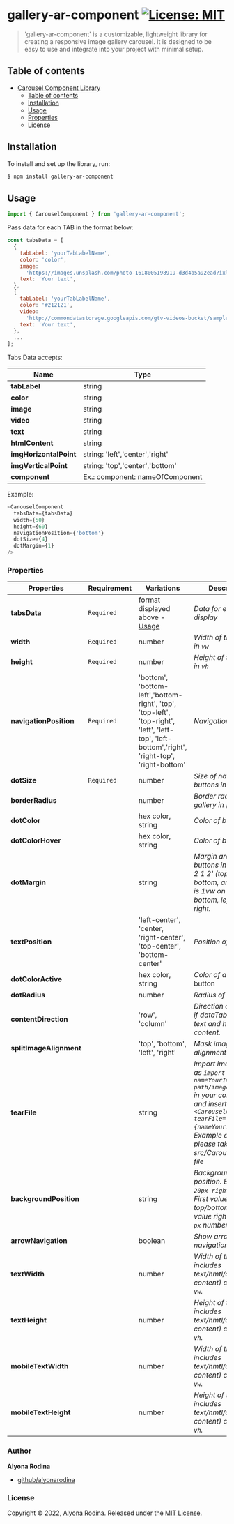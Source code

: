# gallery-ar-component [![License: MIT](https://img.shields.io/badge/License-MIT-green.svg)](https://opensource.org/licenses/MIT)

> 'gallery-ar-component' is a customizable, lightweight library for creating a responsive image gallery carousel. It is designed to be easy to use and integrate into your project with minimal setup.

## Table of contents

- [Carousel Component Library](#project-name)
  - [Table of contents](#table-of-contents)
  - [Installation](#installation)
  - [Usage](#usage)
  - [Properties](#properties)
  - [License](#license)

## Installation

To install and set up the library, run:

```sh
$ npm install gallery-ar-component
```

## Usage

```js
import { CarouselComponent } from 'gallery-ar-component';
```

Pass data for each TAB in the format below:

```js
const tabsData = [
  {
    tabLabel: 'yourTabLabelName',
    color: 'color',
    image:
      'https://images.unsplash.com/photo-1618005198919-d3d4b5a92ead?ixlib=rb-4.0.3&ixid=MnwxMjA3fDB8MHxwaG90by1wYWdlfHx8fGVufDB8fHx8&auto=format&fit=crop&w=1674&q=80',
    text: 'Your text',
  },
  {
    tabLabel: 'yourTabLabelName',
    color: '#212121',
    video:
      'http://commondatastorage.googleapis.com/gtv-videos-bucket/sample/BigBuckBunny.mp4',
    text: 'Your text',
  },
  ...
];
```

Tabs Data accepts:

| Name                   | Type                            |
| ---------------------- | ------------------------------- |
| **tabLabel**           | string                          |
| **color**              | string                          |
| **image**              | string                          |
| **video**              | string                          |
| **text**               | string                          |
| **htmlContent**        | string                          |
| **imgHorizontalPoint** | string: 'left','center','right' |
| **imgVerticalPoint**   | string: 'top','center','bottom' |
| **component**          | Ex.: component: nameOfComponent |

Example:

```js
<CarouselComponent
  tabsData={tabsData}
  width={50}
  height={60}
  navigationPosition={'bottom'}
  dotSize={4}
  dotMargin={1}
/>
```

### Properties

| Properties              | Requirement | Variations                                                                                                                                     | Description                                                                                                                                                                                                           |
| ----------------------- | ----------- | ---------------------------------------------------------------------------------------------------------------------------------------------- | --------------------------------------------------------------------------------------------------------------------------------------------------------------------------------------------------------------------- |
| **tabsData**            | `Required`  | format displayed above - [Usage](#usage)                                                                                                       | _Data for each tab to display_                                                                                                                                                                                        |
| **width**               | `Required`  | number                                                                                                                                         | _Width of the Gallery in `vw`_                                                                                                                                                                                        |
| **height**              | `Required`  | number                                                                                                                                         | _Height of the Gallery in `vh`_                                                                                                                                                                                       |
| **navigationPosition**  | `Required`  | 'bottom', 'bottom-left','bottom-right', 'top', 'top-left', 'top-right', 'left', 'left-top', 'left-bottom','right', 'right-top', 'right-bottom' | _Navigation Position_                                                                                                                                                                                                 |
| **dotSize**             | `Required`  | number                                                                                                                                         | _Size of navigation buttons in `px`_                                                                                                                                                                                  |
| **borderRadius**        |             | number                                                                                                                                         | _Border radius of the gallery in `px`_                                                                                                                                                                                |
| **dotColor**            |             | hex color, string                                                                                                                              | _Color of buttons_                                                                                                                                                                                                    |
| **dotColorHover**       |             | hex color, string                                                                                                                              | _Color of buttons_                                                                                                                                                                                                    |
| **dotMargin**           |             | string                                                                                                                                         | _Margin around the buttons in `vw`. Ex.: '1 2 1 2' (top, right, bottom, and left), '1' is 1vw on top, bottom, left and right._                                                                                        |
| **textPosition**        |             | 'left-center', 'center, 'right-center', 'top-center', 'bottom-center'                                                                          | _Position of text_                                                                                                                                                                                                    |
| **dotColorActive**      |             | hex color, string                                                                                                                              | _Color of active_ button                                                                                                                                                                                              |
| **dotRadius**           |             | number                                                                                                                                         | _Radius of buttons_                                                                                                                                                                                                   |
| **contentDirection**    |             | 'row', 'column'                                                                                                                                | _Direction of content if dataTabs contains text and html content._                                                                                                                                                    |
| **splitImageAlignment** |             | 'top', 'bottom', 'left', 'right'                                                                                                               | _Mask image alignment._                                                                                                                                                                                               |
| **tearFile**            |             | string                                                                                                                                         | _Import image .png as `import nameYourImage from path/imageFile.png` in your component and insert into `<CarouselComponent tearFile={nameYourImage}/>`. Example of image please take in the src/Carousel/images file_ |
| **backgroundPosition**  |             | string                                                                                                                                         | _Background(image) position. Ex.:`top 20px right 30px`. First value is top/bottom, second value right/left and `px` number._                                                                                          |
| **arrowNavigation**     |             | boolean                                                                                                                                        | _Show arrow navigation_                                                                                                                                                                                               |
| **textWidth**           |             | number                                                                                                                                         | _Width of the text(it includes text/hmtl/component content) content in `vw`._                                                                                                                                         |
| **textHeight**          |             | number                                                                                                                                         | _Height of the text(it includes text/hmtl/component content) content in `vh`._                                                                                                                                        |
| **mobileTextWidth**     |             | number                                                                                                                                         | _Width of the text(it includes text/hmtl/component content) content in `vw`._                                                                                                                                         |
| **mobileTextHeight**    |             | number                                                                                                                                         | _Height of the text(it includes text/hmtl/component content) content in `vh`._                                                                                                                                        |

### Author

**Alyona Rodina**

- [github/alyonarodina](https://github.com/talrodin)

### License

Copyright © 2022, [Alyona Rodina](https://github.com/TalRodin).
Released under the [MIT License](LICENSE).
